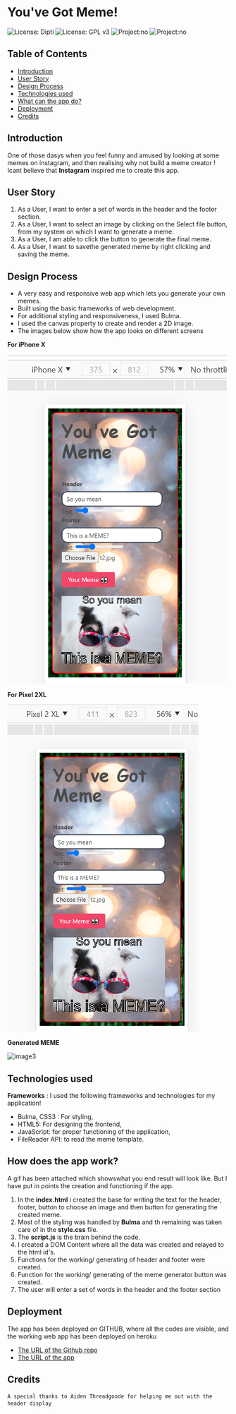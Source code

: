 # You've Got Meme!
![License: Dipti](https://img.shields.io/badge/Coder-Dipti'sCode-pink.svg)
![License: GPL v3](https://img.shields.io/badge/License-GNU-red.svg)
![Project:no](https://img.shields.io/badge/Mood-Funny-green.svg)
![Project:no](https://img.shields.io/badge/Styling-Bulma-purple.svg)


## Table of Contents
* [Introduction](#introduction)
* [User Story](#user)
* [Design Process](#design)
* [Technologies used](#api)
* [What can the app do?](#details)
* [Deployment](#installations)
* [Credits](#credits)
 
 ## Introduction 
One of those dasys when you feel funny and amused by looking at some memes on instagram, and then realising why not build a meme creator ! Icant believe that __Instagram__ inspired me to create this app.

 ## User Story
  1. As a User, I want to enter a set of words in the header and the footer section.
  2. As a User, I want to select an image by clicking on the Select file button, from my system on which I want to generate a meme.
  3. As a User, I am able to click the button to generate the final meme.
  4. As a User, I want to savethe generated meme by right clicking and saving the meme.

## Design Process
   * A very easy and responsive web app which lets you generate your own memes. 
   * Built using the basic frameworks of web development.
   * For additional styling and responsiveness, I used Bulma.
   * I used the canvas property to create and render a 2D image.
   * The images below show how the app looks on different screens

   __For iPhone X__
    
  ![image3](assets/iphone.png)
  
  __For Pixel 2XL__
  
 ![image3](assets/pixel.png)
 
 
  __Generated MEME__
  
 ![image3](assets/ques.png)
 

 ##  Technologies used

  __Frameworks__ : I used the following frameworks and technologies for my application!
   * Bulma, CSS3 : For styling,
   * HTML5: For designing the frontend,
   *  JavaScript: for proper functioning of the application,
   *  FileReader API: to read the meme template.

   
 
 ## How does the app work?
 A gif has been attached which showswhat you end result will look like. But I have put in points the creation and functioning if the app.
  1. In the __index.html__ i created the base for writing the text for the header, footer, button to choose an image and then button for generating the created meme.
  2. Most of the styling was handled by __Bulma__ and th remaining was taken care of in the __style.css__ file.
  3. The __script.js__ is the brain behind the code.
  4. I created a DOM Content where all the data was created and relayed to the html id's.
  5. Functions for the working/ generating of header and footer were created.
  6.  Function for the working/ generating of the meme generator button was created.
  7. The user will enter a set of words in the header and the footer section

 
 ## Deployment
  The app has been deployed on GITHUB, where all the codes are visible, and the working web app has been deployed on heroku
   * [The URL of the Github repo](https://github.com/Dipti2021/YouHaveGotMeme)
   *  [The URL of the app](https://dipti2021.github.io/YouHaveGotMeme/)



  ## Credits
    A special thanks to Aiden Threadgoode for helping me out with the header display
